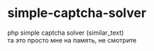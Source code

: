 # simple-captcha-solver
php simple captcha solver (similar_text)</br>
та это просто мне на память, не смотрите
